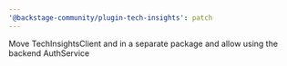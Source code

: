 ```yaml
---
'@backstage-community/plugin-tech-insights': patch
---
```


Move TechInsightsClient and in a separate package and allow using the backend AuthService
